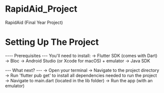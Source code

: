 # RapidAid_Project
 RapidAid (Final Year Project)

 # Setting Up The Project
 ---- Prerequisites ---
 You'll need to install:
 -> Flutter SDK (comes with Dart)
 -> Bloc
 -> Android Studio (or Xcode for macOS) + emulator
 -> Java SDK
 
 --- What next? ---
-> Open your terminal
-> Navigate to the project directory
-> Run 'flutter pub get' to install all dependencies needed to run the project
-> Navigate to main.dart (located in the lib folder)
-> Run the app (with an emulator)

